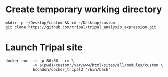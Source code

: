 # Create temporary working directory

```
mkdir -p ~/Desktop/custom && cd ~/Desktop/custom
git clone https://github.com/tripal/tripal_analysis_expression.git
```

# Launch Tripal site

```
docker run -it -p 80:80 --rm \
            -v $(pwd)/custom:/var/www/html/sites/all/modules/custom \
            bcondon/docker_tripal3 '/bin/bash'
```
